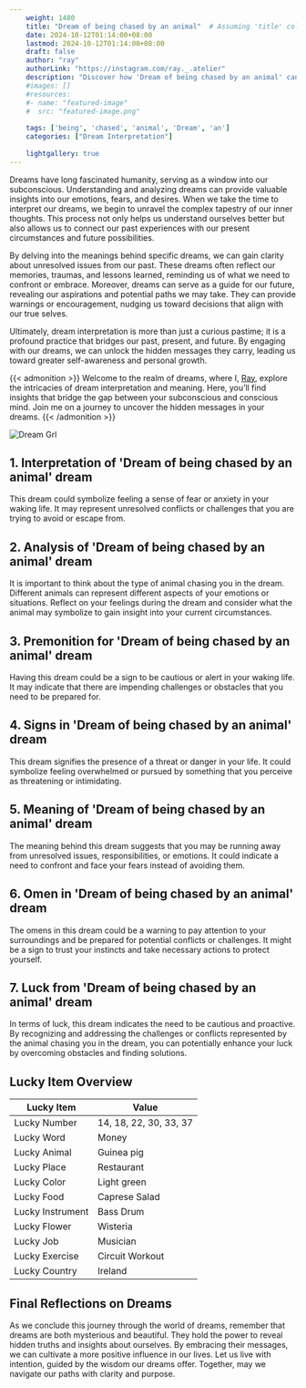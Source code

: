 ```yaml
---
    weight: 1480
    title: "Dream of being chased by an animal"  # Assuming 'title' column exists
    date: 2024-10-12T01:14:00+08:00
    lastmod: 2024-10-12T01:14:00+08:00
    draft: false
    author: "ray"
    authorLink: "https://instagram.com/ray._.atelier"
    description: "Discover how 'Dream of being chased by an animal' can interpret your future and uncover its significant meanings in your life."
    #images: []
    #resources:
    #- name: "featured-image"
    #  src: "featured-image.png"
    
    tags: ['being', 'chased', 'animal', 'Dream', 'an']
    categories: ["Dream Interpretation"]
    
    lightgallery: true
---
```

    
Dreams have long fascinated humanity, serving as a window into our subconscious. Understanding and analyzing dreams can provide valuable insights into our emotions, fears, and desires. When we take the time to interpret our dreams, we begin to unravel the complex tapestry of our inner thoughts. This process not only helps us understand ourselves better but also allows us to connect our past experiences with our present circumstances and future possibilities.

By delving into the meanings behind specific dreams, we can gain clarity about unresolved issues from our past. These dreams often reflect our memories, traumas, and lessons learned, reminding us of what we need to confront or embrace. Moreover, dreams can serve as a guide for our future, revealing our aspirations and potential paths we may take. They can provide warnings or encouragement, nudging us toward decisions that align with our true selves.

Ultimately, dream interpretation is more than just a curious pastime; it is a profound practice that bridges our past, present, and future. By engaging with our dreams, we can unlock the hidden messages they carry, leading us toward greater self-awareness and personal growth.

{{< admonition >}}
Welcome to the realm of dreams, where I, [Ray](https://instagram.com/ray._.atelier), explore the intricacies of dream interpretation and meaning. Here, you’ll find insights that bridge the gap between your subconscious and conscious mind. Join me on a journey to uncover the hidden messages in your dreams.
{{< /admonition >}}

![Dream Grl](https://cdn.pixabay.com/photo/2017/11/02/03/35/gothic-2910057_1280.jpg "Dream Grl")

## 1. Interpretation of 'Dream of being chased by an animal' dream
 This dream could symbolize feeling a sense of fear or anxiety in your waking life. It may represent unresolved conflicts or challenges that you are trying to avoid or escape from.

## 2. Analysis of 'Dream of being chased by an animal' dream
 It is important to think about the type of animal chasing you in the dream. Different animals can represent different aspects of your emotions or situations. Reflect on your feelings during the dream and consider what the animal may symbolize to gain insight into your current circumstances.

## 3. Premonition for 'Dream of being chased by an animal' dream
 Having this dream could be a sign to be cautious or alert in your waking life. It may indicate that there are impending challenges or obstacles that you need to be prepared for.

## 4. Signs in 'Dream of being chased by an animal' dream
 This dream signifies the presence of a threat or danger in your life. It could symbolize feeling overwhelmed or pursued by something that you perceive as threatening or intimidating.

## 5. Meaning of 'Dream of being chased by an animal' dream
 The meaning behind this dream suggests that you may be running away from unresolved issues, responsibilities, or emotions. It could indicate a need to confront and face your fears instead of avoiding them.

## 6. Omen in 'Dream of being chased by an animal' dream
 The omens in this dream could be a warning to pay attention to your surroundings and be prepared for potential conflicts or challenges. It might be a sign to trust your instincts and take necessary actions to protect yourself.

## 7. Luck from 'Dream of being chased by an animal' dream
 In terms of luck, this dream indicates the need to be cautious and proactive. By recognizing and addressing the challenges or conflicts represented by the animal chasing you in the dream, you can potentially enhance your luck by overcoming obstacles and finding solutions.

## Lucky Item Overview
| Lucky Item          | Value              |
|---------------|--------------------|
| Lucky Number        | 14, 18, 22, 30, 33, 37  |
| Lucky Word          | Money |
| Lucky Animal        | Guinea pig |
| Lucky Place         | Restaurant     |
| Lucky Color         | Light green     |
| Lucky Food          | Caprese Salad      |
| Lucky Instrument    | Bass Drum |
| Lucky Flower        | Wisteria    |
| Lucky Job           | Musician       |
| Lucky Exercise      | Circuit Workout  |
| Lucky Country       | Ireland    |


##  Final Reflections on Dreams

As we conclude this journey through the world of dreams, remember that dreams are both mysterious and beautiful. They hold the power to reveal hidden truths and insights about ourselves. By embracing their messages, we can cultivate a more positive influence in our lives. Let us live with intention, guided by the wisdom our dreams offer. Together, may we navigate our paths with clarity and purpose.
